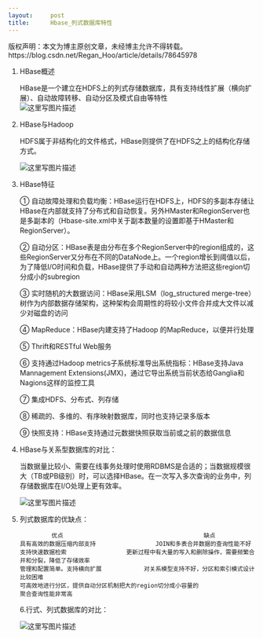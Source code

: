 ```yaml
---
layout:     post
title:      Hbase_列式数据库特性
---
```

<div id="article_content" class="article_content clearfix csdn-tracking-statistics" data-pid="blog" data-mod="popu_307" data-dsm="post">
								<div class="article-copyright">
					版权声明：本文为博主原创文章，未经博主允许不得转载。					https://blog.csdn.net/Regan_Hoo/article/details/78645978				</div>
								            <div id="content_views" class="markdown_views prism-atom-one-dark">
							<!-- flowchart 箭头图标 勿删 -->
							<svg xmlns="http://www.w3.org/2000/svg" style="display: none;"><path stroke-linecap="round" d="M5,0 0,2.5 5,5z" id="raphael-marker-block" style="-webkit-tap-highlight-color: rgba(0, 0, 0, 0);"></path></svg>
							<ol>
<li><p>HBase概述</p>

<p>HBase是一个建立在HDFS上的列式存储数据库，具有支持线性扩展（横向扩展）、自动故障转移、自动分区及模式自由等特性 <br>
<img src="https://img-blog.csdn.net/20171127160017085?watermark/2/text/aHR0cDovL2Jsb2cuY3Nkbi5uZXQvUmVnYW5fSG9v/font/5a6L5L2T/fontsize/400/fill/I0JBQkFCMA==/dissolve/70/gravity/SouthEast" alt="这里写图片描述" title=""></p></li>
<li><p>HBase与Hadoop</p>

<p>HDFS属于非结构化的文件格式，HBase则提供了在HDFS之上的结构化存储方式。</p>

<p><img src="https://img-blog.csdn.net/20171127160046561?watermark/2/text/aHR0cDovL2Jsb2cuY3Nkbi5uZXQvUmVnYW5fSG9v/font/5a6L5L2T/fontsize/400/fill/I0JBQkFCMA==/dissolve/70/gravity/SouthEast" alt="这里写图片描述" title=""></p></li>
<li><p>HBase特征</p>

<p>① 自动故障处理和负载均衡：HBase运行在HDFS上，HDFS的多副本存储让HBase在内部就支持了分布式和自动恢复。另外HMaster和RegionServer也是多副本的（Hbase-site.xml中关于副本数量的设置即基于HMaster和RegionServer）。</p>

<p>② 自动分区：HBase表是由分布在多个RegionServer中的region组成的，这些RegionServer又分布在不同的DataNode上。一个region增长到阈值以后，为了降低I/O时间和负载，HBase提供了手动和自动两种方法把这些region切分成小的subregion</p>

<p>③ 实时随机的大数据访问：HBase采用LSM（log_structured merge-tree）树作为内部数据存储架构，这种架构会周期性的将较小文件合并成大文件以减少对磁盘的访问</p>

<p>④ MapReduce：HBase内建支持了Hadoop 的MapReduce，以便并行处理</p>

<p>⑤ Thrift和RESTful Web服务</p>

<p>⑥ 支持通过Hadoop metrics子系统标准导出系统指标：HBase支持Java Mannagement Extensions(JMX)，通过它导出系统当前状态给Ganglia和Nagions这样的监控工具</p>

<p>⑦ 集成HDFS、分布式、列存储</p>

<p>⑧ 稀疏的、多维的、有序映射数据库，同时也支持记录多版本</p>

<p>⑨ 快照支持：HBase支持通过元数据快照获取当前或之前的数据信息</p></li>
<li><p>HBase与关系型数据库的对比：</p>

<p>当数据量比较小、需要在线事务处理时使用RDBMS是合适的；当数据规模很大（TB或PB级别）时，可以选择HBase。在一次写入多次查询的业务中，列存储数据库在I/O处理上更有效率。</p>

<p><img src="https://img-blog.csdn.net/20171127160123700?watermark/2/text/aHR0cDovL2Jsb2cuY3Nkbi5uZXQvUmVnYW5fSG9v/font/5a6L5L2T/fontsize/400/fill/I0JBQkFCMA==/dissolve/70/gravity/SouthEast" alt="这里写图片描述" title=""></p></li>
<li><p>列式数据库的优缺点：</p>

<pre><code>         优点                                        缺点
具有高效的数据压缩内部支持                 JOIN和多表合并数据的查询性能不好
支持快速数据检索                 更新过程中有大量的写入和删除操作，需要频繁合并和分裂，降低了存储效率
管理和配置简单。支持横向扩展            对关系模型支持不好，分区和索引模式设计比较困难
可高效地进行分区，提供自动分区机制把大的region切分成小容量的   
聚合查询性能非常高   
</code></pre>

<p>6.行式、列式数据库的对比：</p>

<p><img src="https://img-blog.csdn.net/20171127160157069?watermark/2/text/aHR0cDovL2Jsb2cuY3Nkbi5uZXQvUmVnYW5fSG9v/font/5a6L5L2T/fontsize/400/fill/I0JBQkFCMA==/dissolve/70/gravity/SouthEast" alt="这里写图片描述" title=""></p></li>
</ol>            </div>
						<link href="https://csdnimg.cn/release/phoenix/mdeditor/markdown_views-9e5741c4b9.css" rel="stylesheet">
                </div>